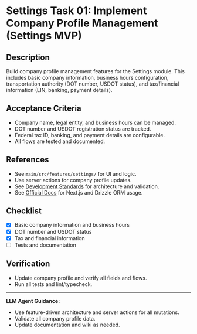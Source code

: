 # Settings Task 01: Implement Company Profile Management (Settings MVP)

## Description
Build company profile management features for the Settings module. This includes basic company information, business hours configuration, transportation authority (DOT number, USDOT status), and tax/financial information (EIN, banking, payment details).

## Acceptance Criteria
- Company name, legal entity, and business hours can be managed.
- DOT number and USDOT registration status are tracked.
- Federal tax ID, banking, and payment details are configurable.
- All flows are tested and documented.

## References
- See `main/src/features/settings/` for UI and logic.
- Use server actions for company profile updates.
- See [Development Standards](../Development-Standards.md) for architecture and validation.
- See [Official Docs](../Official-Docs.md) for Next.js and Drizzle ORM usage.

## Checklist
- [x] Basic company information and business hours
- [x] DOT number and USDOT status
- [x] Tax and financial information
- [ ] Tests and documentation

## Verification
- Update company profile and verify all fields and flows.
- Run all tests and lint/typecheck.

---

**LLM Agent Guidance:**
- Use feature-driven architecture and server actions for all mutations.
- Validate all company profile data.
- Update documentation and wiki as needed.
